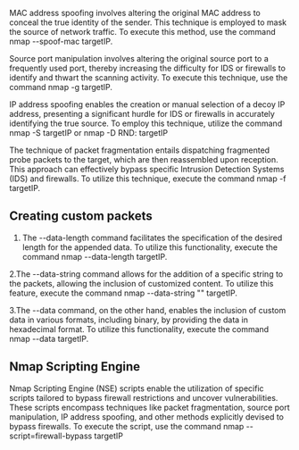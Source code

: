 MAC address spoofing involves altering the original MAC address to conceal the true identity of the sender. This technique is employed to mask the source of network traffic. To execute this method, use the command nmap --spoof-mac <spoofed-MAC> targetIP.

Source port manipulation involves altering the original source port to a frequently used port, thereby increasing the difficulty for IDS or firewalls to identify and thwart the scanning activity. To execute this technique, use the command nmap -g <common-source-port> targetIP.

IP address spoofing enables the creation or manual selection of a decoy IP address, presenting a significant hurdle for IDS or firewalls in accurately identifying the true source. To employ this technique, utilize the command nmap -S <decoy-IP> targetIP or nmap -D RND:<random host number> targetIP


The technique of packet fragmentation entails dispatching fragmented probe packets to the target, which are then reassembled upon reception. This approach can effectively bypass specific Intrusion Detection Systems (IDS) and firewalls. To utilize this technique, execute the command nmap -f targetIP.


## Creating custom packets

1. The --data-length command facilitates the specification of the desired
length for the appended data. To utilize this functionality, execute the
command nmap --data-length <length> targetIP.


2.The --data-string command allows for the addition of a specific string to
the packets, allowing the inclusion of customized content. To utilize this
feature, execute the command nmap --data-string "<string>" targetIP.

3.The --data command, on the other hand, enables the inclusion of custom
data in various formats, including binary, by providing the data in
hexadecimal format. To utilize this functionality, execute the command
nmap --data <hex string> targetIP.

## Nmap Scripting Engine

Nmap Scripting Engine (NSE) scripts enable the utilization of specific scripts tailored to bypass firewall restrictions and uncover vulnerabilities. These scripts encompass techniques like packet fragmentation, source port manipulation, IP address spoofing, and other methods explicitly devised to bypass firewalls. To execute the script, use the command nmap --script=firewall-bypass targetIP

